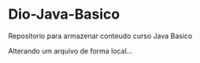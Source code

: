 # Dio-Java-Basico
Repositorio para armazenar conteudo curso Java Basico

Alterando um arquivo de forma local...
